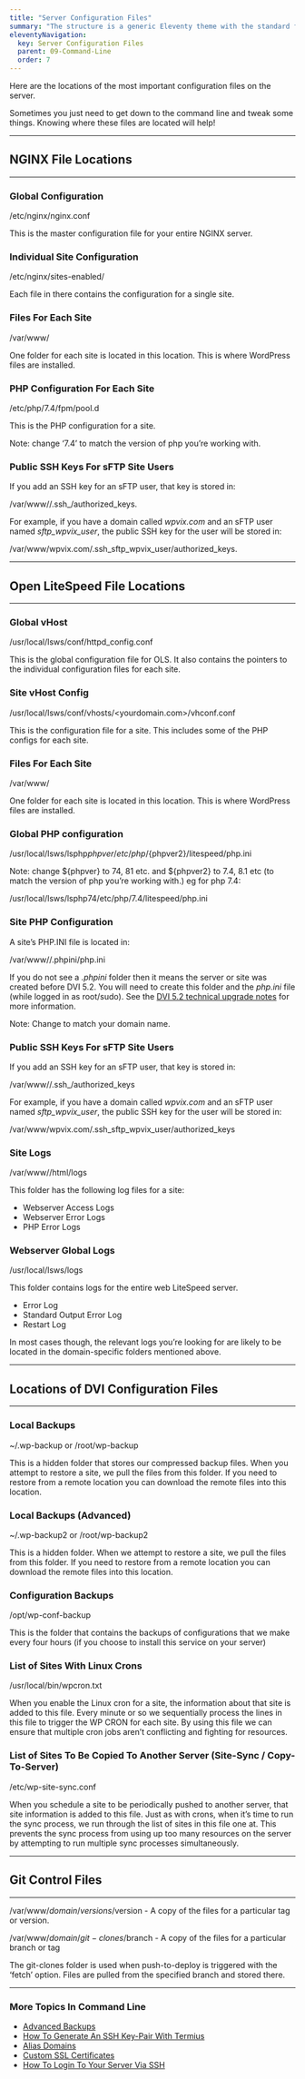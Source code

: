 ```yaml
---
title: "Server Configuration Files"
summary: "The structure is a generic Eleventy theme with the standard folder and file names."
eleventyNavigation:
  key: Server Configuration Files
  parent: 09-Command-Line
  order: 7
---
```

Here are the locations of the most important configuration files on the server.

Sometimes you just need to get down to the command line and tweak some things. Knowing where these files are located will help!

- - -

## NGINX File Locations

- - -

### **Global Configuration**

/etc/nginx/nginx.conf

This is the master configuration file for your entire NGINX server.

### **Individual Site Configuration**

/etc/nginx/sites-enabled/

Each file in there contains the configuration for a single site.

### **Files For Each Site**

/var/www/

One folder for each site is located in this location. This is where WordPress files are installed.

### **PHP Configuration For Each Site**

/etc/php/7.4/fpm/pool.d

This is the PHP configuration for a site.

Note: change ‘7.4’ to match the version of php you’re working with.

### Public SSH Keys For sFTP Site Users

If you add an SSH key for an sFTP user, that key is stored in:

/var/www/**<domain>**/.ssh\_**<username>**/authorized\_keys.

For example, if you have a domain called _wpvix.com_ and an sFTP user named _sftp\_wpvix\_user_, the public SSH key for the user will be stored in:

/var/www/wpvix.com/.ssh\_sftp\_wpvix\_user/authorized\_keys.

- - -

## Open LiteSpeed File Locations

- - -

### **Global vHost**

/usr/local/lsws/conf/httpd\_config.conf

This is the global configuration file for OLS. It also contains the pointers to the individual configuration files for each site.

### **Site vHost Config**

/usr/local/lsws/conf/vhosts/<yourdomain.com>/vhconf.conf

This is the configuration file for a site. This includes some of the PHP configs for each site.

### **Files For Each Site**

/var/www/

One folder for each site is located in this location. This is where WordPress files are installed.

### **Global PHP configuration**

/usr/local/lsws/lsphp${phpver}/etc/php/${phpver2}/litespeed/php.ini

Note: change ${phpver} to 74, 81 etc. and ${phpver2} to 7.4, 8.1 etc (to match the version of php you’re working with.) eg for php 7.4:

/usr/local/lsws/lsphp74/etc/php/7.4/litespeed/php.ini

### Site PHP Configuration

A site’s PHP.INI file is located in:

/var/www/<domain>/.phpini/php.ini

If you do not see a _.phpini_ folder then it means the server or site was created before DVI 5.2. You will need to create this folder and the _php.ini_ file (while logged in as root/sudo). See the [DVI 5.2 technical upgrade notes](https://web.archive.org/web/20240304134704/https://wpclouddeploy.com/documentation/technical-upgrade-notes-for-v-5-2-x) for more information.

Note: Change <domain> to match your domain name.

### Public SSH Keys For sFTP Site Users

If you add an SSH key for an sFTP user, that key is stored in:

/var/www/**<domain>**/.ssh\_**<username>**/authorized\_keys

For example, if you have a domain called _wpvix.com_ and an sFTP user named _sftp\_wpvix\_user_, the public SSH key for the user will be stored in:

/var/www/wpvix.com/.ssh\_sftp\_wpvix\_user/authorized\_keys

### Site Logs

/var/www/**<domain>**/html/logs

This folder has the following log files for a site:

*   Webserver Access Logs
*   Webserver Error Logs
*   PHP Error Logs

### Webserver Global Logs

/usr/local/lsws/logs

This folder contains logs for the entire web LiteSpeed server.

*   Error Log
*   Standard Output Error Log
*   Restart Log

In most cases though, the relevant logs you’re looking for are likely to be located in the domain-specific folders mentioned above.

- - -

## Locations of DVI Configuration Files

- - -

### Local Backups

~/.wp-backup
or
/root/wp-backup

This is a hidden folder that stores our compressed backup files. When you attempt to restore a site, we pull the files from this folder. If you need to restore from a remote location you can download the remote files into this location.

### Local Backups (Advanced)

~/.wp-backup2
or
/root/wp-backup2

This is a hidden folder. When we attempt to restore a site, we pull the files from this folder. If you need to restore from a remote location you can download the remote files into this location.

### Configuration Backups

/opt/wp-conf-backup

This is the folder that contains the backups of configurations that we make every four hours (if you choose to install this service on your server)

### List of Sites With Linux Crons

/usr/local/bin/wpcron.txt

When you enable the Linux cron for a site, the information about that site is added to this file. Every minute or so we sequentially process the lines in this file to trigger the WP CRON for each site. By using this file we can ensure that multiple cron jobs aren’t conflicting and fighting for resources.

### List of Sites To Be Copied To Another Server (Site-Sync / Copy-To-Server)

/etc/wp-site-sync.conf

When you schedule a site to be periodically pushed to another server, that site information is added to this file. Just as with crons, when it’s time to run the sync process, we run through the list of sites in this file one at. This prevents the sync process from using up too many resources on the server by attempting to run multiple sync processes simultaneously.

- - -

## Git Control Files

- - -

/var/www/$domain/versions/$version - A copy of the files for a particular tag or version.

/var/www/$domain/git-clones/$branch - A copy of the files for a particular branch or tag

The git-clones folder is used when push-to-deploy is triggered with the ‘fetch’ option. Files are pulled from the specified branch and stored there.

- - -

### More Topics In Command Line

*   [Advanced Backups](https://web.archive.org/web/20240304134704/https://wpclouddeploy.com/documentation/command-line-scripts/advanced-backups/)
*   [How To Generate An SSH Key-Pair With Termius](https://web.archive.org/web/20240304134704/https://wpclouddeploy.com/documentation/articles-parent/how-to-generate-an-ssh-key-pair-with-termius/)
*   [Alias Domains](https://web.archive.org/web/20240304134704/https://wpclouddeploy.com/documentation/tips-techniques-education/alias-domains/)
*   [Custom SSL Certificates](https://web.archive.org/web/20240304134704/https://wpclouddeploy.com/documentation/tips-techniques-education/custom-ssl-certificates/)
*   [How To Login To Your Server Via SSH](https://web.archive.org/web/20240304134704/https://wpclouddeploy.com/documentation/wpcloud-deploy-admin/how-to-login-to-your-server-via-ssh/)

